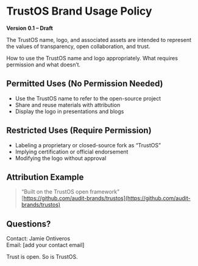 # TrustOS Brand Usage Policy

**Version 0.1 – Draft**

The TrustOS name, logo, and associated assets are intended to represent the values of transparency, open collaboration, and trust.

How to use the TrustOS name and logo appropriately. What requires permission and what doesn’t.

## Permitted Uses (No Permission Needed)

- Use the TrustOS name to refer to the open-source project
- Share and reuse materials with attribution
- Display the logo in presentations and blogs

## Restricted Uses (Require Permission)

- Labeling a proprietary or closed-source fork as “TrustOS”
- Implying certification or official endorsement
- Modifying the logo without approval

## Attribution Example

> “Built on the TrustOS open framework”  
> [https://github.com/audit-brands/trustos](https://github.com/audit-brands/trustos)

## Questions?

Contact: Jamie Ontiveros  
Email: [add your contact email]

Trust is open. So is TrustOS.
